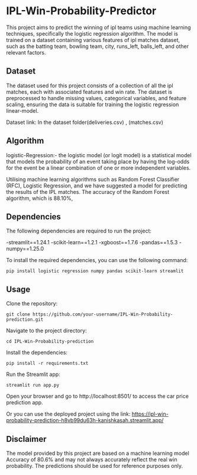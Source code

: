 # IPL-Win-Probability-Predictor

This project aims to predict the winning of ipl teams using machine learning techniques, specifically the logistic regression algorithm. The model is trained on a dataset containing various features of ipl matches dataset, such as the batting team, bowling team, city, runs_left, balls_left, and other relevant factors.

## Dataset

The dataset used for this project consists of a collection of all the ipl matches, each with associated features and win rate. The dataset is preprocessed to handle missing values, categorical variables, and feature scaling, ensuring the data is suitable for training the logistic regression linear-model.  

Dataset link: In the dataset folder(deliveries.csv) , (matches.csv)
## Algorithm

logistic-Regression:- the logistic model (or logit model) is a statistical model that models the probability of an event taking place by having the log-odds for the event be a linear combination of one or more independent variables.

Utilising machine learning algorithms such as Random Forest Classifier (RFC), Logistic Regression, and we have suggested a model for predicting the results of the IPL matches. The accuracy of the Random Forest algorithm, which is 88.10%,

## Dependencies

The following dependencies are required to run the project:

-streamlit==1.24.1
-scikit-learn==1.2.1
-xgboost==1.7.6
-pandas==1.5.3
-numpy==1.25.0

To install the required dependencies, you can use the following command:

```shell
pip install logistic regression numpy pandas scikit-learn streamlit
```

## Usage
Clone the repository:
```shell
git clone https://github.com/your-username/IPL-Win-Probability-prediction.git
```
Navigate to the project directory:
```shell
cd IPL-Win-Probability-prediction
```
Install the dependencies:
```shell
pip install -r requirements.txt
```
Run the Streamlit app:
```shell
streamlit run app.py
```

Open your browser and go to http://localhost:8501/ to access the car price prediction app.  

Or you can use the deployed project using the link: https://ipl-win-probability-prediction-h8vb99du63h-kanishkasah.streamlit.app/

## Disclaimer
The model provided by this project are based on a machine learning model Accuracy of 80.6% and may not always accurately reflect the real win probability. The predictions should be used for reference purposes only.